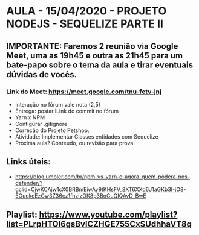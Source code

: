 # AULA - 15/04/2020 - PROJETO NODEJS - SEQUELIZE PARTE II

## IMPORTANTE: Faremos 2 reunião via Google Meet, uma as 19h45 e outra as 21h45 para um bate-papo sobre o tema da aula e tirar eventuais dúvidas de vocês.

### Link do Meet: https://meet.google.com/tnu-fetv-jnj

- Interação no fórum vale nota (2,5)
- Entrega: postar lLink do commit no fórum
- Yarn x NPM 
- Configurar .gitignore
- Correção do Projeto Petshop.
- Atividade: Implementar Classes entidades com Sequelize
- Proxima aula? Conteudo, ou revisão para prova

## Links úteis:
- https://blog.umbler.com/br/npm-vs-yarn-e-agora-quem-podera-nos-defender/?gclid=CjwKCAjw1cX0BRBmEiwAy9tKHsFV_8XT6XXd6J1aGKb3I-jO8-5OuokcEzGw3Z36cz1fhzizOK8p3BoCuQIQAvD_BwE

## Playlist: https://www.youtube.com/playlist?list=PLrpHTOl6gsBvlCZHGE755CxSUdhhaVT8q
